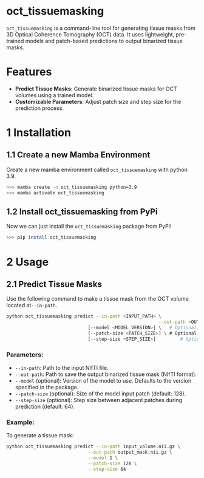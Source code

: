 # oct_tissuemasking

`oct_tissuemasking` is a command-line tool for generating tissue masks from 3D Optical Coherence Tomography (OCT) data. It uses lightweight, pre-trained models and patch-based predictions to output binarized tissue masks.

# Features

- **Predict Tissue Masks**: Generate binarized tissue masks for OCT volumes using a trained model.
- **Customizable Parameters**: Adjust patch size and step size for the prediction process.

# 1 Installation

## 1.1 Create a new Mamba Environment

Create a new mamba environment called `oct_tissuemasking` with python 3.9.

```bash
>>> mamba create -n oct_tissuemasking python=3.9
>>> mamba activate oct_tissuemasking
```

## 1.2 Install oct_tissuemasking from PyPi

Now we can just install the `oct_tissuemasking` package from PyPi!

```bash
>>> pip install oct_tissuemasking
```

# 2 Usage

## 2.1 Predict Tissue Masks

Use the following command to make a tissue mask from the OCT volume located at`--in-path`.

```bash
python oct_tissuemasking predict --in-path <INPUT_PATH> \
							    						--out-path <OUTPUT_PATH> \
                              [--model <MODEL_VERSION>] \ 	# Optional, default 1
                              [--patch-size <PATCH_SIZE>] \ # Optional, default 128
                              [--step-size <STEP_SIZE>]			# Optional, default 128
```

### Parameters:

- `--in-path`: Path to the input NIfTI file.
- `--out-path`: Path to save the output binarized tissue mask (NIfTI format).
- `--model` (optional): Version of the model to use. Defaults to the version specified in the package.
- `--patch-size` (optional): Size of the model input patch (default: 128).
- `--step-size` (optional): Step size between adjacent patches during prediction (default: 64).

### Example:

To generate a tissue mask:

```bash
python oct_tissuemasking predict --in-path input_volume.nii.gz \
                              --out-path output_mask.nii.gz \
                              --model 1 \
                              --patch-size 128 \
                              --step-size 64
```